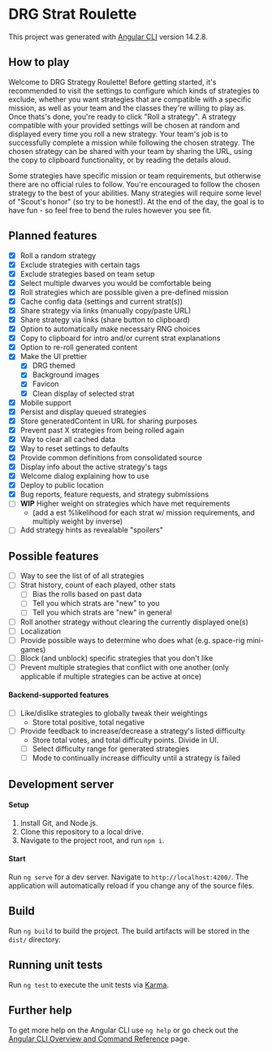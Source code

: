 # DRG Strat Roulette

This project was generated with [Angular CLI](https://github.com/angular/angular-cli) version 14.2.8.

## How to play

Welcome to DRG Strategy Roulette! Before getting started, it's recommended to visit the settings to configure which kinds of strategies to exclude, whether you want strategies that are compatible with a specific mission, as well as your team and the classes they're willing to play as. Once thats's done, you're ready to click "Roll a strategy". A strategy compatible with your provided settings will be chosen at random and displayed every time you roll a new strategy. Your team's job is to successfully complete a mission while following the chosen strategy. The chosen strategy can be shared with your team by sharing the URL, using the copy to clipboard functionality, or by reading the details aloud.

Some strategies have specific mission or team requirements, but otherwise there are no official rules to follow. You're encouraged to follow the chosen strategy to the best of your abilities. Many strategies will require some level of "Scout's honor" (so try to be honest!). At the end of the day, the goal is to have fun - so feel free to bend the rules however you see fit.

## Planned features

-   [x] Roll a random strategy
-   [x] Exclude strategies with certain tags
-   [x] Exclude strategies based on team setup
-   [x] Select multiple dwarves you would be comfortable being
-   [x] Roll strategies which are possible given a pre-defined mission
-   [x] Cache config data (settings and current strat(s))
-   [x] Share strategy via links (manually copy/paste URL)
-   [x] Share strategy via links (share button to clipboard)
-   [x] Option to automatically make necessary RNG choices
-   [x] Copy to clipboard for intro and/or current strat explanations
-   [x] Option to re-roll generated content
-   [x] Make the UI prettier
    -   [x] DRG themed
    -   [x] Background images
    -   [x] Favicon
    -   [x] Clean display of selected strat
-   [x] Mobile support
-   [x] Persist and display queued strategies
-   [x] Store generatedContent in URL for sharing purposes
-   [x] Prevent past X strategies from being rolled again
-   [x] Way to clear all cached data
-   [x] Way to reset settings to defaults
-   [x] Provide common definitions from consolidated source
-   [x] Display info about the active strategy's tags
-   [x] Welcome dialog explaining how to use
-   [x] Deploy to public location
-   [x] Bug reports, feature requests, and strategy submissions
-   [ ] **WIP** Higher weight on strategies which have met requirements
    -   (add a est %likelihood for each strat w/ mission requirements, and multiply weight by inverse)
-   [ ] Add strategy hints as revealable "spoilers"

## Possible features

-   [ ] Way to see the list of of all strategies
-   [ ] Strat history, count of each played, other stats
    -   [ ] Bias the rolls based on past data
    -   [ ] Tell you which strats are "new" to you
    -   [ ] Tell you which strats are "new" in general
-   [ ] Roll another strategy without clearing the currently displayed one(s)
-   [ ] Localization
-   [ ] Provide possible ways to determine who does what (e.g. space-rig mini-games)
-   [ ] Block (and unblock) specific strategies that you don't like
-   [ ] Prevent multiple strategies that conflict with one another (only applicable if multiple strategies can be active at once)

#### Backend-supported features

-   [ ] Like/dislike strategies to globally tweak their weightings
    -   Store total positive, total negative
-   [ ] Provide feedback to increase/decrease a strategy's listed difficulty
    -   Store total votes, and total difficulty points. Divide in UI.
    -   [ ] Select difficulty range for generated strategies
    -   [ ] Mode to continually increase difficulty until a strategy is failed

## Development server

#### Setup

1. Install Git, and Node.js.
1. Clone this repository to a local drive.
1. Navigate to the project root, and run `npm i`.

#### Start

Run `ng serve` for a dev server. Navigate to `http://localhost:4200/`. The application will automatically reload if you change any of the source files.

## Build

Run `ng build` to build the project. The build artifacts will be stored in the `dist/` directory.

## Running unit tests

Run `ng test` to execute the unit tests via [Karma](https://karma-runner.github.io).

## Further help

To get more help on the Angular CLI use `ng help` or go check out the [Angular CLI Overview and Command Reference](https://angular.io/cli) page.
